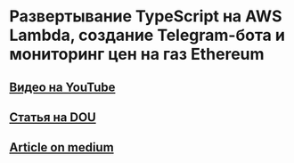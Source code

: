 # Развертывание TypeScript на AWS Lambda, создание Telegram-бота и мониторинг цен на газ Ethereum
## [Видео на YouTube](https://youtu.be/8yL4sh-ltU0)
## [Статья на DOU](https://dou.ua/forums/topic/50197)
## [Article on medium](https://serginyo90.medium.com/our-serverless-journey-deploying-typescript-projects-to-aws-lambda-creating-a-telegram-bot-and-4414b921b84c)
